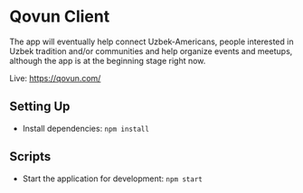 # Qovun Client

The app will eventually help connect Uzbek-Americans, people interested in Uzbek tradition and/or communities
and help organize events and meetups, although the app is at the beginning stage right now.

Live: https://qovun.com/

## Setting Up

- Install dependencies: `npm install`

## Scripts

- Start the application for development: `npm start`
